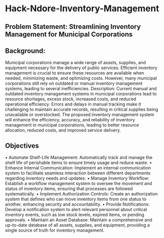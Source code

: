 # Hack-Ndore-Inventory-Management
## Problem Statement: Streamlining Inventory Management for Municipal Corporations

## Background: 
Municipal corporations manage a wide range of assets, supplies, and equipment necessary
for the delivery of public services. Efficient inventory management is crucial to ensure these resources are
available when needed, minimizing waste, and optimizing costs. However, many municipal corporations
still rely on outdated or manual inventory management systems, leading to several inefficiencies.
Description: Current manual and outdated inventory management systems in municipal corporations lead
to resource shortages, excess stock, increased costs, and reduced operational efficiency. Errors and delays
in manual tracking make it challenging to maintain accurate records, resulting in critical supplies being
unavailable or overstocked. The proposed inventory management system will enhance the efficiency,
accuracy, and reliability of inventory management in municipal corporations, leading to better resource
allocation, reduced costs, and improved service delivery.

## Objectives
• Automate Shelf-Life Management: Automatically track and manage the shelf life of perishable
items to ensure timely usage and reduce waste.
• Enhance Internal Communication: Implement an internal communication system to facilitate
seamless interaction between different departments regarding inventory needs and updates.
• Manage Inventory Workflow: Establish a workflow management system to oversee the
movement and status of inventory items, ensuring that processes are followed systematically.
• Implement Authorization Controls: Create an authorization system that defines who can move
inventory items from one status to another, enhancing security and accountability.
• Provide Notifications: Develop a notification system to alert relevant personnel about critical
inventory events, such as low stock levels, expired items, or pending approvals.
• Maintain an Asset Database: Maintain a comprehensive and up-to-date database of all assets,
supplies, and equipment, providing a single source of truth for inventory management.
